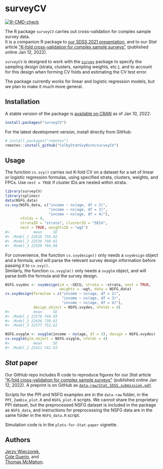 # surveyCV

<!-- badges: start -->
[![R-CMD-check](https://github.com/ColbyStatSvyRsch/surveyCV/workflows/R-CMD-check/badge.svg)](https://github.com/ColbyStatSvyRsch/surveyCV/actions)
<!-- badges: end -->

The R package `surveyCV` carries out cross-validation for complex sample survey data.  
It is a companion R package to [our SDSS 2021 presentation](https://ww2.amstat.org/meetings/sdss/2021/onlineprogram/AbstractDetails.cfm?AbstractID=309674), and to our *Stat* article ["K-fold cross-validation for complex sample surveys"](https://doi.org/10.1002/sta4.454) (published online Jan 12, 2022).

`surveyCV` is designed to work with the [`survey`](https://cran.r-project.org/package=survey) package to specify the sampling design
(strata, clusters, sampling weights, etc.),
and to account for this design when forming CV folds and estimating the CV test error.

The package currently works for linear and logistic regression models, but we plan to make it much more general.

## Installation

A stable version of the package is [available on CRAN](https://cran.r-project.org/package=surveyCV) as of Jan 10, 2022:

```r
install.packages("surveyCV")
```

For the latest development version, install directly from GitHub:

```r
# install.packages("remotes")
remotes::install_github("ColbyStatSvyRsch/surveyCV")
```

## Usage

The function `cv.svy()` carries out K-fold CV on a dataset for a set of linear or logistic regression formulas, using specified strata, clusters, weights, and FPCs. Use `nest = TRUE` if cluster IDs are nested within strata.

```r
library(surveyCV)
library(splines)
data(NSFG_data)
cv.svy(NSFG_data, c("income ~ ns(age, df = 2)",
                    "income ~ ns(age, df = 3)",
                    "income ~ ns(age, df = 4)"),
       nfolds = 4,
       strataID = "strata", clusterID = "SECU",
       nest = TRUE, weightsID = "wgt")
#>           mean     SE
#> .Model_1 22616 756.02
#> .Model_2 22536 748.01
#> .Model_3 22559 766.89
```

For convenience, the function `cv.svydesign()` only needs a `svydesign` object and a formula, and will parse the relevant survey design information before passing it to `cv.svy()`.  
Similarly, the function `cv.svyglm()` only needs a `svyglm` object, and will parse both the formula and the survey design.

```r
NSFG.svydes <- svydesign(id = ~SECU, strata = ~strata, nest = TRUE,
                         weights = ~wgt, data = NSFG_data)
cv.svydesign(formulae = c("income ~ ns(age, df = 2)",
                          "income ~ ns(age, df = 3)",
                          "income ~ ns(age, df = 4)"),
             design_object = NSFG.svydes, nfolds = 4)
#>           mean     SE
#> .Model_1 22576 744.59
#> .Model_2 22436 739.81
#> .Model_3 22577 752.62

NSFG.svyglm <- svyglm(income ~ ns(age, df = 3), design = NSFG.svydes)
cv.svyglm(glm_object = NSFG.svyglm, nfolds = 4)
#>           mean     SE
#> .Model_1 22411 741.93
```

## *Stat* paper

Our GitHub repo includes R code to reproduce figures for our *Stat* article ["K-fold cross-validation for complex sample surveys"](https://doi.org/10.1002/sta4.454) (published online Jan 12, 2022). A preprint is on GitHub as [`data-raw/Stat_SDSS_submission.pdf`](https://github.com/ColbyStatSvyRsch/surveyCV/blob/master/data-raw/Stat_SDSS_submission.pdf).

Scripts for the PPI and NSFG examples are in the `data-raw` folder, in the `PPI_Zambia_plot.R` and `NSFG_plot.R` scripts. We cannot share the proprietary PPI dataset, but the preprocessed NSFG dataset is included in the package as `NSFG_data`, and instructions for preprocessing the NSFG data are in the same folder in the `NSFG_data.R` script.

Simulation code is in the `plots-for-Stat-paper` vignette.

## Authors

[Jerzy Wieczorek](https://github.com/civilstat),  
[Cole Guerin](https://github.com/cole164), and  
[Thomas McMahon](https://github.com/twmcma21).
